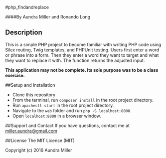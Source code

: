 #php_findandreplace

####By Aundra Miller and Ronando Long

## Description
This is a simple PHP project to become familiar with writing PHP code using Silex routing, Twig templates, and PHPUnit testing. Users first enter a word or phrase into a form. Then they enter a word they want to target and what they want to replace it with. The function returns the adjusted input.

**This application may not be complete. Its sole purpose was to be a class exercise.**

##Setup and Installation
* Clone this repository
* From the terminal, run `composer install` in the root project directory.
* Run `apachectl start` in the root project directory.
* Navigate to the `web` folder and run `php -S localhost:8000`.
* Open `localhost:8000` in a browser window.

##Support and Contact
If you have questions, contact me at miller.aundra@gmail.com

##License
The MIT License (MIT)

Copyright (c) 2016 Aundra Miller
